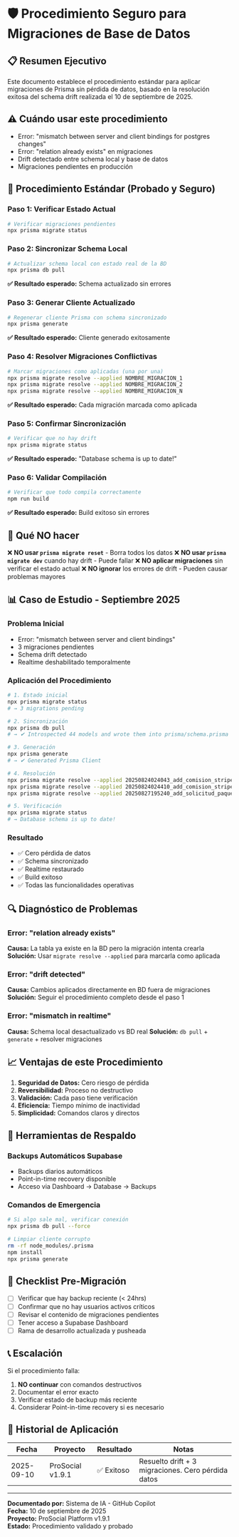 # 🛡️ Procedimiento Seguro para Migraciones de Base de Datos

## 📋 Resumen Ejecutivo

Este documento establece el procedimiento estándar para aplicar migraciones de Prisma sin pérdida de datos, basado en la resolución exitosa del schema drift realizada el 10 de septiembre de 2025.

## ⚠️ Cuándo usar este procedimiento

- Error: "mismatch between server and client bindings for postgres changes"
- Error: "relation already exists" en migraciones
- Drift detectado entre schema local y base de datos
- Migraciones pendientes en producción

## 🔄 Procedimiento Estándar (Probado y Seguro)

### **Paso 1: Verificar Estado Actual**

```bash
# Verificar migraciones pendientes
npx prisma migrate status
```

### **Paso 2: Sincronizar Schema Local**

```bash
# Actualizar schema local con estado real de la BD
npx prisma db pull
```

**✅ Resultado esperado:** Schema actualizado sin errores

### **Paso 3: Generar Cliente Actualizado**

```bash
# Regenerar cliente Prisma con schema sincronizado
npx prisma generate
```

**✅ Resultado esperado:** Cliente generado exitosamente

### **Paso 4: Resolver Migraciones Conflictivas**

```bash
# Marcar migraciones como aplicadas (una por una)
npx prisma migrate resolve --applied NOMBRE_MIGRACION_1
npx prisma migrate resolve --applied NOMBRE_MIGRACION_2
npx prisma migrate resolve --applied NOMBRE_MIGRACION_N
```

**✅ Resultado esperado:** Cada migración marcada como aplicada

### **Paso 5: Confirmar Sincronización**

```bash
# Verificar que no hay drift
npx prisma migrate status
```

**✅ Resultado esperado:** "Database schema is up to date!"

### **Paso 6: Validar Compilación**

```bash
# Verificar que todo compila correctamente
npm run build
```

**✅ Resultado esperado:** Build exitoso sin errores

## 🚨 Qué NO hacer

❌ **NO usar `prisma migrate reset`** - Borra todos los datos
❌ **NO usar `prisma migrate dev`** cuando hay drift - Puede fallar
❌ **NO aplicar migraciones** sin verificar el estado actual
❌ **NO ignorar** los errores de drift - Pueden causar problemas mayores

## 📊 Caso de Estudio - Septiembre 2025

### Problema Inicial

- Error: "mismatch between server and client bindings"
- 3 migraciones pendientes
- Schema drift detectado
- Realtime deshabilitado temporalmente

### Aplicación del Procedimiento

```bash
# 1. Estado inicial
npx prisma migrate status
# → 3 migrations pending

# 2. Sincronización
npx prisma db pull
# → ✔ Introspected 44 models and wrote them into prisma/schema.prisma

# 3. Generación
npx prisma generate
# → ✔ Generated Prisma Client

# 4. Resolución
npx prisma migrate resolve --applied 20250824024043_add_comision_stripe_to_pagos
npx prisma migrate resolve --applied 20250824024410_add_comision_stripe_to_payments
npx prisma migrate resolve --applied 20250827195240_add_solicitud_paquete_model

# 5. Verificación
npx prisma migrate status
# → Database schema is up to date!
```

### Resultado

- ✅ Cero pérdida de datos
- ✅ Schema sincronizado
- ✅ Realtime restaurado
- ✅ Build exitoso
- ✅ Todas las funcionalidades operativas

## 🔍 Diagnóstico de Problemas

### Error: "relation already exists"

**Causa:** La tabla ya existe en la BD pero la migración intenta crearla
**Solución:** Usar `migrate resolve --applied` para marcarla como aplicada

### Error: "drift detected"

**Causa:** Cambios aplicados directamente en BD fuera de migraciones
**Solución:** Seguir el procedimiento completo desde el paso 1

### Error: "mismatch in realtime"

**Causa:** Schema local desactualizado vs BD real
**Solución:** `db pull` + `generate` + resolver migraciones

## 📈 Ventajas de este Procedimiento

1. **Seguridad de Datos:** Cero riesgo de pérdida
2. **Reversibilidad:** Proceso no destructivo
3. **Validación:** Cada paso tiene verificación
4. **Eficiencia:** Tiempo mínimo de inactividad
5. **Simplicidad:** Comandos claros y directos

## 🔧 Herramientas de Respaldo

### Backups Automáticos Supabase

- Backups diarios automáticos
- Point-in-time recovery disponible
- Acceso via Dashboard → Database → Backups

### Comandos de Emergencia

```bash
# Si algo sale mal, verificar conexión
npx prisma db pull --force

# Limpiar cliente corrupto
rm -rf node_modules/.prisma
npm install
npx prisma generate
```

## 📝 Checklist Pre-Migración

- [ ] Verificar que hay backup reciente (< 24hrs)
- [ ] Confirmar que no hay usuarios activos críticos
- [ ] Revisar el contenido de migraciones pendientes
- [ ] Tener acceso a Supabase Dashboard
- [ ] Rama de desarrollo actualizada y pusheada

## 📞 Escalación

Si el procedimiento falla:

1. **NO continuar** con comandos destructivos
2. Documentar el error exacto
3. Verificar estado de backup más reciente
4. Considerar Point-in-time recovery si es necesario

## 📅 Historial de Aplicación

| Fecha      | Proyecto         | Resultado  | Notas                                              |
| ---------- | ---------------- | ---------- | -------------------------------------------------- |
| 2025-09-10 | ProSocial v1.9.1 | ✅ Exitoso | Resuelto drift + 3 migraciones. Cero pérdida datos |

---

**Documentado por:** Sistema de IA - GitHub Copilot  
**Fecha:** 10 de septiembre de 2025  
**Proyecto:** ProSocial Platform v1.9.1  
**Estado:** Procedimiento validado y probado
